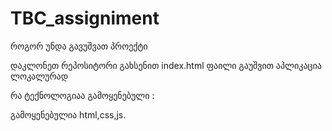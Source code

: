 # TBC_assigniment

როგორ უნდა გავუშვათ პროექტი

დაკლონეთ რეპოსიტორი
გახსენით index.html ფაილი
გაუშვით აპლიკაცია ლოკალურად

რა ტექნოლოგიაა გამოყენებული :

გამოყენებულია html,css,js.
